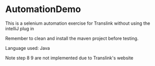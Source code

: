 # AutomationDemo
This is a selenium automation exercise for Translink without using the intelliJ plug in 

Remember to clean and install the maven project before testing.

Language used: Java

Note step 8 9 are not implemented due to Translink's website

